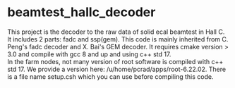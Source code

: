 # beamtest_hallc_decoder

This project is the decoder to the raw data of solid ecal beamtest in Hall C.
It includes 2 parts: fadc and ssp(gem). 
This code is mainly inherited from C. Peng's fadc decoder and X. Bai's GEM decoder.
It requires cmake version > 3.0 and compile with gcc 8 and up and using c++ std 17.  
In the farm nodes, not many version of root software is compiled with c++ std 17. 
We provide a version here: /u/home/pcrad/apps/root-6.22.02.
There is a file name setup.csh which you can use before compiling this code.
